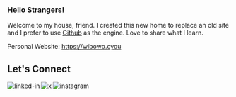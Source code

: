 ### Hello Strangers!

Welcome to my house, friend. I created this new home to replace an old site and I prefer to use [Github](https://github.com) as the engine.
Love to share what I learn.

Personal Website: https://wibowo.cyou

## Let's Connect

[<img align="left" alt="linked-in" src="https://img.shields.io/badge/linkedin-%230077B5.svg?&style=for-the-badge&logo=linkedin&logoColor=white" />](https://www.linkedin.com/in/sa3owibowo)

[<img align="left" alt="x" src="https://img.shields.io/badge/@sa3owibowo-%23000000.svg?&style=for-the-badge&logo=x&logoColor=white" />](https://x.com/sa3owibowo)

[<img align="left" alt="instagram" src="https://img.shields.io/badge/@sa3owibowo-%23e1306c.svg?&style=for-the-badge&logo=instagram&logoColor=white" />](https://instagram.com/sa3owibowo)

<br>
<br>
